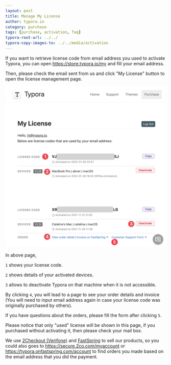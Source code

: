 ```yaml
---
layout: post
title: Manage My License
author: typora.io
category: purchase
tags: [purchase, activation, faq]
typora-root-url: ../../
typora-copy-images-to: ../../media/activation
---
```


If you want to retrieve license code from email address you used to activate Typora, you can open <https://store.typora.io/my> and fill your email address.

Then, please check the email sent from us and click "My License" button to open the license management page.

<img src="/media/activation/Screen Shot 2022-02-02 at 10.58.27.png" alt="Screen Shot 2022-02-02 at 10.58.27" style="zoom:50%;" />

In above page,

`1` shows your license code. 

`2` shows details of your activated devices.

`3` allows to deactivate Typora on that machine when it is not accessible.

By clicking `4`, you will lead to a page to see your order details and invoice (You will need to input email address again in case your license code was originally purchased by others).

If you have questions about the orders, please fill the form after clicking `5`.

Please notice that only "used" license will be shown in this page, if you purchased without activating it, then please check your mail box. 

We use [2Checkout (Verifone)](https://www.2checkout.com/) and [FastSpring](https://fastspring.com/) to sell our products, so you could also goes to <https://secure.2co.com/myaccount> or <https://typora.onfastspring.com/account> to find orders you made based on the email address that you did the payment.
